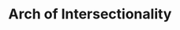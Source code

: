---
pid: llb17
title: Arch of Intersectionality
location_transcription: Parkway-Where else
coordinates: "[-75.172013, 39.959399]"
zipcode: '19146'
gen_neighborhood: South Philadelphia
neighborhood: Graduate Hospital,Naval Square,Southwest Center City
outside_phl: 
age: '62'
age_range: 60-69
instagram: 
image_file_name: llb_17.jpg
proposal_transcription: 
topic: Unity
topic_summary: '0'
type: Infrastructure,Space
keywords_other: 
credit: 
image_labels: 
twitter: 
facebook: 
permalink: "/monuments/llb17/"
layout: item-page
---